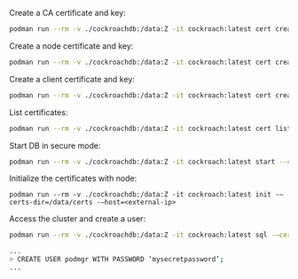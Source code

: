 Create a CA certificate and key:

```bash
podman run --rm -v ./cockroachdb:/data:Z -it cockroach:latest cert create-ca --certs-dir=/data/certs --ca-key=/data/certs/ca.key
```

Create a node certificate and key:

```bash
podman run --rm -v ./cockroachdb:/data:Z -it cockroach:latest cert create-node <external-ip> cockroachnode1 crdb localhost 127.0.0.1 --certs-dir=/data/certs --ca-key=/data/certs/ca.key
```

Create a client certificate and key:

```bash
podman run --rm -v ./cockroachdb:/data:Z -it cockroach:latest cert create-client podmgr --certs-dir=/data/certs --ca-key=/data/certs/ca.key
```

List certificates:

```bash
podman run --rm -v ./cockroachdb:/data:Z -it cockroach:latest cert list --certs-dir=/data/certs
```

Start DB in secure mode:

```bash
podman run --rm -v ./cockroachdb:/data:Z -it cockroach:latest start --certs-dir=/data/certs –-advertise-addr=<external-ip> –-join=<external-ip> 
```

Initialize the certificates with node:

```
podman run --rm -v ./cockroachdb:/data:Z -it cockroach:latest init -–certs-dir=/data/certs -–host=<external-ip>
```

Access the cluster and create a user:

```bash
podman run --rm -v ./cockroachdb:/data:Z -it cockroach:latest sql -–certs-dir=/data/certs -–host=<external-ip>

...
> CREATE USER podmgr WITH PASSWORD ‘mysecretpassword’;
...
```

